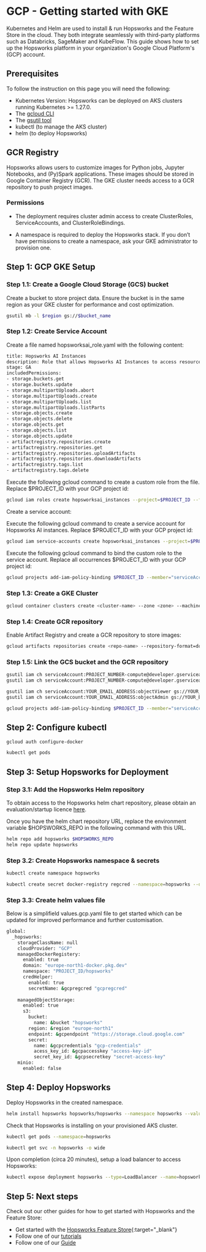 # GCP - Getting started with GKE

Kubernetes and Helm are used to install & run Hopsworks and the Feature Store
in the cloud. They both integrate seamlessly with third-party platforms such as Databricks,
SageMaker and KubeFlow. This guide shows how to set up the Hopsworks platform in your organization's Google Cloud Platform's (GCP) account.


## Prerequisites

To follow the instruction on this page you will need the following:

- Kubernetes Version: Hopsworks can be deployed on AKS clusters running Kubernetes >= 1.27.0.
- The [gcloud CLI](https://cloud.google.com/sdk/gcloud)
- The [gsutil tool](https://cloud.google.com/storage/docs/gsutil)
- kubectl (to manage the AKS cluster)
- helm (to deploy Hopsworks)

## GCR Registry

Hopsworks allows users to customize images for Python jobs, Jupyter Notebooks, and (Py)Spark applications. These images should be stored in Google Container Registry (GCR). The GKE cluster needs access to a GCR repository to push project images.

### Permissions

- The deployment requires cluster admin access to create ClusterRoles, ServiceAccounts, and ClusterRoleBindings.

- A namespace is required to deploy the Hopsworks stack. If you don’t have permissions to create a namespace, ask your GKE administrator to provision one.


## Step 1: GCP GKE Setup

### Step 1.1: Create a Google Cloud Storage (GCS) bucket

Create a bucket to store project data. Ensure the bucket is in the same region as your GKE cluster for performance and cost optimization.

```bash
gsutil mb -l $region gs://$bucket_name
```

### Step 1.2: Create Service Account

Create a file named hopsworksai_role.yaml with the following content:

```bash
title: Hopsworks AI Instances
description: Role that allows Hopsworks AI Instances to access resources
stage: GA
includedPermissions:
- storage.buckets.get
- storage.buckets.update
- storage.multipartUploads.abort
- storage.multipartUploads.create
- storage.multipartUploads.list
- storage.multipartUploads.listParts
- storage.objects.create
- storage.objects.delete
- storage.objects.get
- storage.objects.list
- storage.objects.update
- artifactregistry.repositories.create
- artifactregistry.repositories.get
- artifactregistry.repositories.uploadArtifacts
- artifactregistry.repositories.downloadArtifacts
- artifactregistry.tags.list
- artifactregistry.tags.delete
```

Execute the following gcloud command to create a custom role from the file. Replace $PROJECT_ID with your GCP project id:

```bash
gcloud iam roles create hopsworksai_instances --project=$PROJECT_ID --file=hopsworksai_role.yaml
```

Create a service account:

Execute the following gcloud command to create a service account for Hopsworks AI instances. Replace $PROJECT_ID with your GCP project id:

```bash
gcloud iam service-accounts create hopsworksai_instances --project=$PROJECT_ID --description="Service account for Hopsworks AI instances" --display-name="Hopsworks AI instances"
```

Execute the following gcloud command to bind the custom role to the service account. Replace all occurrences $PROJECT_ID with your GCP project id:

```bash
gcloud projects add-iam-policy-binding $PROJECT_ID --member="serviceAccount:hopsworks-ai-instances@$PROJECT_ID.iam.gserviceaccount.com" --role="projects/$PROJECT_ID/roles/hopsworksai_instances"
```


### Step 1.3: Create a GKE Cluster

```bash
gcloud container clusters create <cluster-name> --zone <zone> --machine-type n2-standard-8 --num-nodes 3 --enable-ip-alias --service-account my-service-account@my-project.iam.gserviceaccount.com
```

### Step 1.4: Create GCR repository

Enable Artifact Registry and create a GCR repository to store images:

```bash
gcloud artifacts repositories create <repo-name> --repository-format=docker --location=<region>
```

### Step 1.5: Link the GCS bucket and the GCR repository

```bash
gsutil iam ch serviceAccount:PROJECT_NUMBER-compute@developer.gserviceaccount.com:objectViewer gs://YOUR_BUCKET_NAME
gsutil iam ch serviceAccount:PROJECT_NUMBER-compute@developer.gserviceaccount.com:objectAdmin gs://YOUR_BUCKET_NAME

gsutil iam ch serviceAccount:YOUR_EMAIL_ADDRESS:objectViewer gs://YOUR_BUCKET_NAME
gsutil iam ch serviceAccount:YOUR_EMAIL_ADDRESS:objectAdmin gs://YOUR_BUCKET_NAME

gcloud projects add-iam-policy-binding $PROJECT_ID --member="serviceAccount:SERVICE_ACCOUNT_EMAIL" --role="roles/storage.objectViewer"
```

## Step 2: Configure kubectl

```bash
gcloud auth configure-docker

kubectl get pods
```

## Step 3: Setup Hopsworks for Deployment

### Step 3.1: Add the Hopsworks Helm repository

To obtain access to the Hopsworks helm chart repository, please obtain 
an evaluation/startup licence [here](https://www.hopsworks.ai/try).

Once you have the helm chart repository URL, replace the environment
variable $HOPSWORKS_REPO in the following command with this URL.

```bash
helm repo add hopsworks $HOPSWORKS_REPO
helm repo update hopsworks
```

### Step 3.2: Create Hopsworks namespace & secrets

```bash
kubectl create namespace hopsworks

kubectl create secret docker-registry regcred --namespace=hopsworks --docker-server=docker.hops.works --docker-username=$NEXUS_USER --docker-password=$NEXUS_PASS --docker-email=$NEXUS_EMAIL_ADDRESS
```

### Step 3.3: Create helm values file

Below is a simplifield values.gcp.yaml file to get started which can be updated for improved performance and further customisation.

```bash
global:
  _hopsworks:
    storageClassName: null
    cloudProvider: "GCP"
    managedDockerRegistery:
      enabled: true
      domain: "europe-north1-docker.pkg.dev"
      namespace: "PROJECT_ID/hopsworks"
      credHelper:
        enabled: true
        secretName: &gcpregcred "gcpregcred"
    
    managedObjectStorage:
      enabled: true
      s3:
        bucket: 
          name: &bucket "hopsworks"
        region: &region "europe-north1"
        endpoint: &gcpendpoint "https://storage.cloud.google.com"
        secret:
          name: &gcpcredentials "gcp-credentials"
          acess_key_id: &gcpaccesskey "access-key-id"
          secret_key_id: &gcpsecretkey "secret-access-key"
    minio:
      enabled: false
```

## Step 4: Deploy Hopsworks

Deploy Hopsworks in the created namespace.

```bash
helm install hopsworks hopsworks/hopsworks --namespace hopsworks --values values.gcp.yaml --timeout=600s
```

Check that Hopsworks is installing on your provisioned AKS cluster.

```bash
kubectl get pods --namespace=hopsworks

kubectl get svc -n hopsworks -o wide
```

Upon completion (circa 20 minutes), setup a load balancer to access Hopsworks:

```bash
kubectl expose deployment hopsworks --type=LoadBalancer --name=hopsworks-service --namespace <namespace>
```


## Step 5: Next steps

Check out our other guides for how to get started with Hopsworks and the Feature Store:

* Get started with the [Hopsworks Feature Store](https://colab.research.google.com/github/logicalclocks/hopsworks-tutorials/blob/master/quickstart.ipynb){:target="_blank"}
* Follow one of our [tutorials](../../tutorials/index.md)
* Follow one of our [Guide](../../user_guides/index.md)
